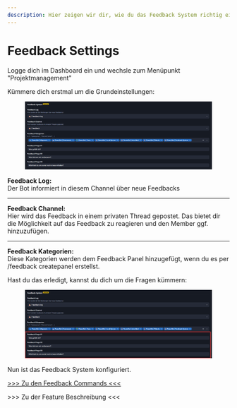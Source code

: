 ```yaml
---
description: Hier zeigen wir dir, wie du das Feedback System richtig einrichtest
---
```


# Feedback Settings

Logge dich im Dashboard ein und wechsle zum Menüpunkt "Projektmanagement"

Kümmere dich erstmal um die Grundeinstellungen:

<figure><img src="../.gitbook/assets/chrome_Z4rJedAsSA.png" alt=""><figcaption></figcaption></figure>

**Feedback Log:** \
Der Bot informiert in diesem Channel über neue Feedbacks

***

**Feedback Channel:** \
Hier wird das Feedback in einem privaten Thread gepostet. Das bietet dir die Möglichkeit auf das Feedback zu reagieren und den Member ggf. hinzuzufügen.

***

**Feedback Kategorien:**\
Diese Kategorien werden dem Feedback Panel hinzugefügt, wenn du es per /feedback createpanel erstellst.



Hast du das erledigt, kannst du dich um die Fragen kümmern:

<figure><img src="../.gitbook/assets/c5sA0iZm5l.png" alt=""><figcaption></figcaption></figure>

Nun ist das Feedback System konfiguriert.&#x20;

[>>> Zu den Feedback Commands <<<](../commands/admin-commands/feedback.md)

\>>> Zu der Feature Beschreibung <<<
